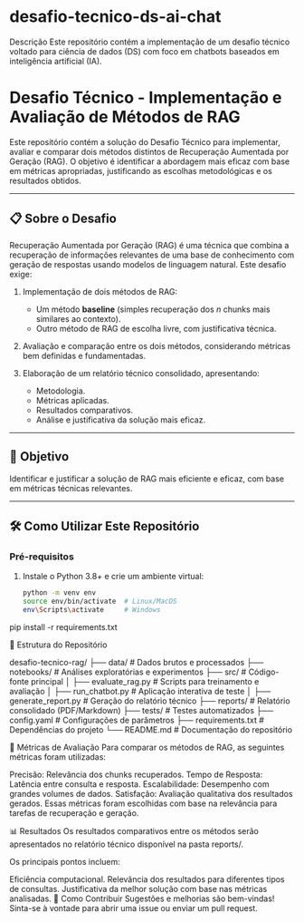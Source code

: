 # desafio-tecnico-ds-ai-chat
Descrição Este repositório contém a implementação de um desafio técnico voltado para ciência de dados (DS) com foco em chatbots baseados em inteligência artificial (IA).

# **Desafio Técnico - Implementação e Avaliação de Métodos de RAG**

Este repositório contém a solução do Desafio Técnico para implementar, avaliar e comparar dois métodos distintos de Recuperação Aumentada por Geração (RAG). O objetivo é identificar a abordagem mais eficaz com base em métricas apropriadas, justificando as escolhas metodológicas e os resultados obtidos.

---

## 📋 **Sobre o Desafio**

Recuperação Aumentada por Geração (RAG) é uma técnica que combina a recuperação de informações relevantes de uma base de conhecimento com geração de respostas usando modelos de linguagem natural. Este desafio exige: 

1. Implementação de dois métodos de RAG:  
   - Um método **baseline** (simples recuperação dos *n* chunks mais similares ao contexto).  
   - Outro método de RAG de escolha livre, com justificativa técnica.

2. Avaliação e comparação entre os dois métodos, considerando métricas bem definidas e fundamentadas.  

3. Elaboração de um relatório técnico consolidado, apresentando:  
   - Metodologia.  
   - Métricas aplicadas.  
   - Resultados comparativos.  
   - Análise e justificativa da solução mais eficaz.

---

## 🚀 **Objetivo**

Identificar e justificar a solução de RAG mais eficiente e eficaz, com base em métricas técnicas relevantes. 

---

## 🛠️ **Como Utilizar Este Repositório**

### **Pré-requisitos**

1. Instale o Python 3.8+ e crie um ambiente virtual:
   ```bash
   python -m venv env
   source env/bin/activate  # Linux/MacOS
   env\Scripts\activate     # Windows

pip install -r requirements.txt

📂 Estrutura do Repositório

desafio-tecnico-rag/
├── data/                  # Dados brutos e processados
├── notebooks/             # Análises exploratórias e experimentos
├── src/                   # Código-fonte principal
│   ├── evaluate_rag.py    # Scripts para treinamento e avaliação
│   ├── run_chatbot.py     # Aplicação interativa de teste
│   ├── generate_report.py # Geração do relatório técnico
├── reports/               # Relatório consolidado (PDF/Markdown)
├── tests/                 # Testes automatizados
├── config.yaml            # Configurações de parâmetros
├── requirements.txt       # Dependências do projeto
└── README.md              # Documentação do repositório

🧪 Métricas de Avaliação
Para comparar os métodos de RAG, as seguintes métricas foram utilizadas:

Precisão: Relevância dos chunks recuperados.
Tempo de Resposta: Latência entre consulta e resposta.
Escalabilidade: Desempenho com grandes volumes de dados.
Satisfação: Avaliação qualitativa dos resultados gerados.
Essas métricas foram escolhidas com base na relevância para tarefas de recuperação e geração.

📊 Resultados
Os resultados comparativos entre os métodos serão apresentados no relatório técnico disponível na pasta reports/.

Os principais pontos incluem:

Eficiência computacional.
Relevância dos resultados para diferentes tipos de consultas.
Justificativa da melhor solução com base nas métricas analisadas.
🤝 Como Contribuir
Sugestões e melhorias são bem-vindas! Sinta-se à vontade para abrir uma issue ou enviar um pull request.

